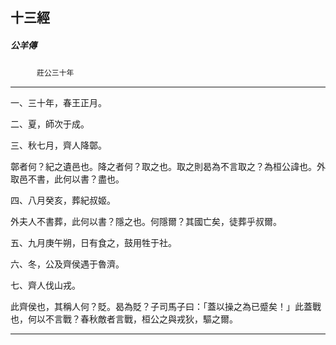 

## 十三經

##### 公羊傳
　　　`莊公三十年`

* * *

一、三十年，春王正月。

二、夏，師次于成。

三、秋七月，齊人降鄣。

鄣者何？紀之遺邑也。降之者何？取之也。取之則曷為不言取之？為桓公諱也。外取邑不書，此何以書？盡也。

四、八月癸亥，葬紀叔姬。

外夫人不書葬，此何以書？隱之也。何隱爾？其國亡矣，徒葬乎叔爾。

五、九月庚午朔，日有食之，鼓用牲于社。

六、冬，公及齊侯遇于魯濟。

七、齊人伐山戎。

此齊侯也，其稱人何？貶。曷為貶？子司馬子曰：「蓋以操之為已蹙矣！」此蓋戰也，何以不言戰？春秋敵者言戰，桓公之與戎狄，驅之爾。

* * *


